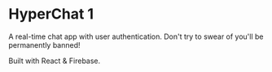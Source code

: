 # HyperChat 1

A real-time chat app with user authentication. Don't try to swear of you'll be permanently banned!

Built with React & Firebase.
